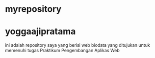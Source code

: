 # myrepository
# yoggaajipratama

ini adalah repository saya yang berisi web biodata yang ditujukan untuk memenuhi tugas Praktikum Pengembangan Aplikas Web
